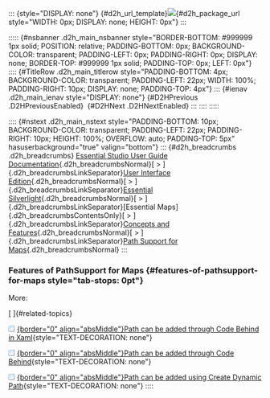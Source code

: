 ::: {style="DISPLAY: none"}
[](ms-xhelp:///?Id=d2h_url_template){#d2h_url_template}![](!package_url!){#d2h_package_url style="WIDTH: 0px; DISPLAY: none; HEIGHT: 0px"}
:::

::::: {#nsbanner .d2h_main_nsbanner style="BORDER-BOTTOM: #999999 1px solid; POSITION: relative; PADDING-BOTTOM: 0px; BACKGROUND-COLOR: transparent; PADDING-LEFT: 0px; PADDING-RIGHT: 0px; DISPLAY: none; BORDER-TOP: #999999 1px solid; PADDING-TOP: 0px; LEFT: 0px"}
:::: {#TitleRow .d2h_main_titlerow style="PADDING-BOTTOM: 4px; BACKGROUND-COLOR: transparent; PADDING-LEFT: 22px; WIDTH: 100%; PADDING-RIGHT: 10px; DISPLAY: none; PADDING-TOP: 4px"}
::: {#ienav .d2h_main_ienav style="DISPLAY: none"}
[](ms-xhelp:///?Id=44bb3c7a-ba8f-438c-b5af-bc967c7fd77d){#D2HPrevious .D2HPreviousEnabled}  [](ms-xhelp:///?Id=eddb9606-19bd-4f14-996d-74d95b9cdbd3){#D2HNext .D2HNextEnabled}
:::
::::
:::::

:::: {#nstext .d2h_main_nstext style="PADDING-BOTTOM: 10px; BACKGROUND-COLOR: transparent; PADDING-LEFT: 22px; PADDING-RIGHT: 10px; HEIGHT: 100%; OVERFLOW: auto; PADDING-TOP: 5px" hasuserbackground="true" valign="bottom"}
::: {#d2h_breadcrumbs .d2h_breadcrumbs}
[Essential Studio User Guide Documentation](ms-xhelp:///?Id=12457748-09e3-4d74-a240-8e049cedf030){.d2h_breadcrumbsNormal}[ \> ]{.d2h_breadcrumbsLinkSeparator}[User Interface Edition](ms-xhelp:///?Id=c29296b7-531c-413b-a0ec-488ca1f7f669){.d2h_breadcrumbsNormal}[ \> ]{.d2h_breadcrumbsLinkSeparator}[Essential Silverlight](ms-xhelp:///?Id=66221bd1-ba2e-43c2-94a7-618f50e01d24){.d2h_breadcrumbsNormal}[ \> ]{.d2h_breadcrumbsLinkSeparator}[Essential Maps]{.d2h_breadcrumbsContentsOnly}[ \> ]{.d2h_breadcrumbsLinkSeparator}[Concepts and Features](ms-xhelp:///?Id=ab523ca4-cfb2-4736-9bef-ec20b3268450){.d2h_breadcrumbsNormal}[ \> ]{.d2h_breadcrumbsLinkSeparator}[Path Support for Maps](ms-xhelp:///?Id=44bb3c7a-ba8f-438c-b5af-bc967c7fd77d){.d2h_breadcrumbsNormal}
:::

### Features of PathSupport for Maps {#features-of-pathsupport-for-maps style="tab-stops: 0pt"}

More:

[ ]{#related-topics}

[![](button.gif){border="0" align="absMiddle"}Path can be added through Code Behind in Xaml](ms-xhelp:///?Id=6b24e4c6-a459-4e3f-8c29-24c92d8cb6a6){style="TEXT-DECORATION: none"}

[![](button.gif){border="0" align="absMiddle"}Path can be added through Code Behind](ms-xhelp:///?Id=6d5d56e1-0ad6-4a56-b6c8-557044e6d84d){style="TEXT-DECORATION: none"}

[![](button.gif){border="0" align="absMiddle"}Path can be added using Create Dynamic Path](ms-xhelp:///?Id=21b56d51-8f98-4691-9d08-93aa1b355464){style="TEXT-DECORATION: none"}
::::

